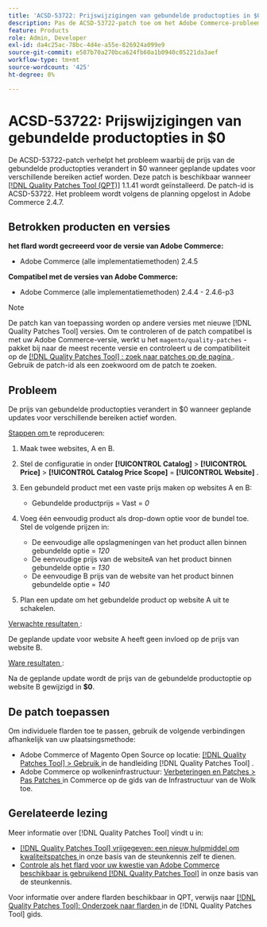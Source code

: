 ```yaml
---
title: 'ACSD-53722: Prijswijzigingen van gebundelde productopties in $0'
description: Pas de ACSD-53722-patch toe om het Adobe Commerce-probleem op te lossen waarbij de prijs van de gebundelde productopties verandert in $0 wanneer geplande updates voor verschillende bereiken actief worden.
feature: Products
role: Admin, Developer
exl-id: da4c25ac-78bc-4d4e-a55e-826924a099e9
source-git-commit: e587b70a270bca624fb60a1b0940c05221da3aef
workflow-type: tm+mt
source-wordcount: '425'
ht-degree: 0%

---
```


# ACSD-53722: Prijswijzigingen van gebundelde productopties in $0

De ACSD-53722-patch verhelpt het probleem waarbij de prijs van de gebundelde productopties verandert in $0 wanneer geplande updates voor verschillende bereiken actief worden. Deze patch is beschikbaar wanneer [[!DNL Quality Patches Tool (QPT)]](/help/announcements/adobe-commerce-announcements/magento-quality-patches-released-new-tool-to-self-serve-quality-patches.md) 1.1.41 wordt geïnstalleerd. De patch-id is ACSD-53722. Het probleem wordt volgens de planning opgelost in Adobe Commerce 2.4.7.

## Betrokken producten en versies

**het flard wordt gecreeerd voor de versie van Adobe Commerce:**

* Adobe Commerce (alle implementatiemethoden) 2.4.5

**Compatibel met de versies van Adobe Commerce:**

* Adobe Commerce (alle implementatiemethoden) 2.4.4 - 2.4.6-p3

>[!NOTE]
>
>De patch kan van toepassing worden op andere versies met nieuwe [!DNL Quality Patches Tool] versies. Om te controleren of de patch compatibel is met uw Adobe Commerce-versie, werkt u het `magento/quality-patches` -pakket bij naar de meest recente versie en controleert u de compatibiliteit op de [[!DNL Quality Patches Tool] : zoek naar patches op de pagina ](https://experienceleague.adobe.com/tools/commerce-quality-patches/index.html?lang=nl-NL) . Gebruik de patch-id als een zoekwoord om de patch te zoeken.

## Probleem

De prijs van gebundelde productopties verandert in $0 wanneer geplande updates voor verschillende bereiken actief worden.

<u> Stappen om </u> te reproduceren:

1. Maak twee websites, A en B.
1. Stel de configuratie in onder **[!UICONTROL Catalog]** > **[!UICONTROL Price]** > **[!UICONTROL Catalog Price Scope]** = **[!UICONTROL Website]** .
1. Een gebundeld product met een vaste prijs maken op websites A en B:

   * Gebundelde productprijs = Vast = *0*

1. Voeg één eenvoudig product als drop-down optie voor de bundel toe. Stel de volgende prijzen in:

   * De eenvoudige alle opslagmeningen van het product allen binnen gebundelde optie = *120*
   * De eenvoudige prijs van de websiteA van het product binnen gebundelde optie = *130*
   * De eenvoudige B prijs van de website van het product binnen gebundelde optie = *140*

1. Plan een update om het gebundelde product op website A uit te schakelen.

<u> Verwachte resultaten </u>:

De geplande update voor website A heeft geen invloed op de prijs van website B.

<u> Ware resultaten </u>:

Na de geplande update wordt de prijs van de gebundelde productoptie op website B gewijzigd in **$0**.

## De patch toepassen

Om individuele flarden toe te passen, gebruik de volgende verbindingen afhankelijk van uw plaatsingsmethode:

* Adobe Commerce of Magento Open Source op locatie: [[!DNL Quality Patches Tool]  > Gebruik ](https://experienceleague.adobe.com/docs/commerce-operations/tools/quality-patches-tool/usage.html?lang=nl-NL) in de handleiding [!DNL Quality Patches Tool] .
* Adobe Commerce op wolkeninfrastructuur: [ Verbeteringen en Patches > Pas Patches ](https://experienceleague.adobe.com/docs/commerce-cloud-service/user-guide/develop/upgrade/apply-patches.html?lang=nl-NL) in Commerce op de gids van de Infrastructuur van de Wolk toe.

## Gerelateerde lezing

Meer informatie over [!DNL Quality Patches Tool] vindt u in:

* [[!DNL Quality Patches Tool]  vrijgegeven: een nieuw hulpmiddel om kwaliteitspatches ](/help/announcements/adobe-commerce-announcements/magento-quality-patches-released-new-tool-to-self-serve-quality-patches.md) in onze basis van de steunkennis zelf te dienen.
* [ Controle als het flard voor uw kwestie van Adobe Commerce beschikbaar is gebruikend  [!DNL Quality Patches Tool]](/help/support-tools/patches-available-in-qpt-tool/check-patch-for-magento-issue-with-magento-quality-patches.md) in onze basis van de steunkennis.

Voor informatie over andere flarden beschikbaar in QPT, verwijs naar [[!DNL Quality Patches Tool]: Onderzoek naar flarden ](https://experienceleague.adobe.com/tools/commerce-quality-patches/index.html?lang=nl-NL) in de [!DNL Quality Patches Tool] gids.
